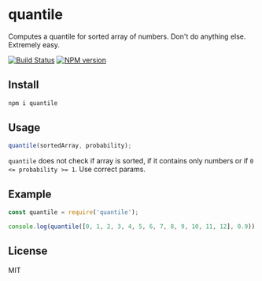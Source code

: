 # quantile

Computes a quantile for sorted array of numbers. Don't do anything else. Extremely easy.

[![Build Status][travis-image]][travis-url]
[![NPM version][npm-image]][npm-url]

## Install

```bash
npm i quantile
```

## Usage

```js
quantile(sortedArray, probability);
```

`quantile` does not check if array is sorted, if it contains only numbers or if `0 <= probability >= 1`. Use correct params.

## Example

```js
const quantile = require('quantile');

console.log(quantile([0, 1, 2, 3, 4, 5, 6, 7, 8, 9, 10, 11, 12], 0.9));

```

## License

MIT

[npm-url]: https://npmjs.org/package/quantile
[npm-image]: https://badge.fury.io/js/quantile.svg
[travis-url]: https://travis-ci.org/astur/quantile
[travis-image]: https://travis-ci.org/astur/quantile.svg?branch=master